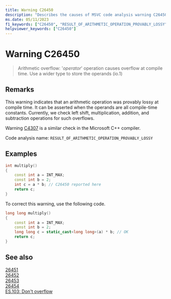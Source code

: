 ```yaml
---
title: Warning C26450
description: "Describes the causes of MSVC code analysis warning C26450 and how to fix it"
ms.date: 05/11/2023
f1_keywords: ["C26450", "RESULT_OF_ARITHMETIC_OPERATION_PROVABLY_LOSSY"]
helpviewer_keywords: ["C26450"]
---
```

# Warning C26450

> Arithmetic overflow: '*operator*' operation causes overflow at compile time. Use a wider type to store the operands (io.1)

## Remarks

This warning indicates that an arithmetic operation was provably lossy at compile time. It can be asserted when the operands are all compile-time constants. Currently, we check left shift, multiplication, addition, and subtraction operations for such overflows.

Warning [C4307](../error-messages/compiler-warnings/compiler-warning-level-2-c4307.md) is a similar check in the Microsoft C++ compiler.

Code analysis name: `RESULT_OF_ARITHMETIC_OPERATION_PROVABLY_LOSSY`

## Examples

```cpp
int multiply()
{
    const int a = INT_MAX;
    const int b = 2;
    int c = a * b; // C26450 reported here
    return c;
}
```

To correct this warning, use the following code.

```cpp
long long multiply()
{
    const int a = INT_MAX;
    const int b = 2;
    long long c = static_cast<long long>(a) * b; // OK
    return c;
}
```

## See also

[26451](c26451.md)\
[26452](c26452.md)\
[26453](c26453.md)\
[26454](c26454.md)\
[ES.103: Don't overflow](https://isocpp.github.io/CppCoreGuidelines/CppCoreGuidelines#Res-overflow)
